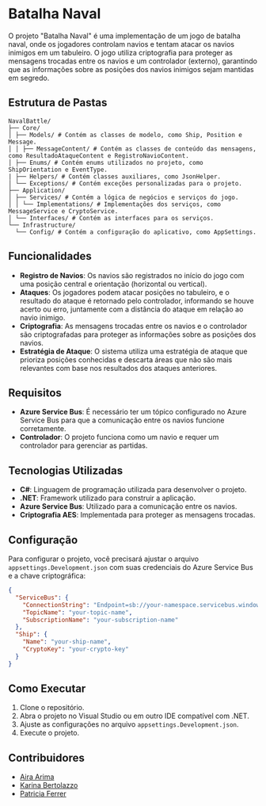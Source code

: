 # Batalha Naval

O projeto "Batalha Naval" é uma implementação de um jogo de batalha naval, onde os jogadores controlam navios e tentam atacar os navios inimigos em um tabuleiro. O jogo utiliza criptografia para proteger as mensagens trocadas entre os navios e um controlador (externo), garantindo que as informações sobre as posições dos navios inimigos sejam mantidas em segredo.

## Estrutura de Pastas

```
NavalBattle/
├── Core/
│ ├── Models/ # Contém as classes de modelo, como Ship, Position e Message.
│ │ ├── MessageContent/ # Contém as classes de conteúdo das mensagens, como ResultadoAtaqueContent e RegistroNavioContent.
│ ├── Enums/ # Contém enums utilizados no projeto, como ShipOrientation e EventType.
| ├── Helpers/ # Contém classes auxiliares, como JsonHelper.
│ └── Exceptions/ # Contém exceções personalizadas para o projeto.
├── Application/
│ ├── Services/ # Contém a lógica de negócios e serviços do jogo.
│ │ └── Implementations/ # Implementações dos serviços, como MessageService e CryptoService.
│ └── Interfaces/ # Contém as interfaces para os serviços.
└── Infrastructure/
  └── Config/ # Contém a configuração do aplicativo, como AppSettings.
```

## Funcionalidades

- **Registro de Navios**: Os navios são registrados no início do jogo com uma posição central e orientação (horizontal ou vertical).
- **Ataques**: Os jogadores podem atacar posições no tabuleiro, e o resultado do ataque é retornado pelo controlador, informando se houve acerto ou erro, juntamente com a distância do ataque em relação ao navio inimigo.
- **Criptografia**: As mensagens trocadas entre os navios e o controlador são criptografadas para proteger as informações sobre as posições dos navios.
- **Estratégia de Ataque**: O sistema utiliza uma estratégia de ataque que prioriza posições conhecidas e descarta áreas que não são mais relevantes com base nos resultados dos ataques anteriores.

## Requisitos

- **Azure Service Bus**: É necessário ter um tópico configurado no Azure Service Bus para que a comunicação entre os navios funcione corretamente.
- **Controlador**: O projeto funciona como um navio e requer um controlador para gerenciar as partidas.

## Tecnologias Utilizadas

- **C#**: Linguagem de programação utilizada para desenvolver o projeto.
- **.NET**: Framework utilizado para construir a aplicação.
- **Azure Service Bus**: Utilizado para a comunicação entre os navios.
- **Criptografia AES**: Implementada para proteger as mensagens trocadas.

## Configuração

Para configurar o projeto, você precisará ajustar o arquivo `appsettings.Development.json` com suas credenciais do Azure Service Bus e a chave criptográfica:

```json
{
  "ServiceBus": {
    "ConnectionString": "Endpoint=sb://your-namespace.servicebus.windows.net/;SharedAccessKeyName=RootManageSharedAccessKey;SharedAccessKey=your-key",
    "TopicName": "your-topic-name",
    "SubscriptionName": "your-subscription-name"
  },
  "Ship": {
    "Name": "your-ship-name",
    "CryptoKey": "your-crypto-key"
  }
}
```

## Como Executar

1. Clone o repositório.
2. Abra o projeto no Visual Studio ou em outro IDE compatível com .NET.
3. Ajuste as configurações no arquivo `appsettings.Development.json`.
4. Execute o projeto.

## Contribuidores
- [Aira Arima](https://github.com/airaarima)
- [Karina Bertolazzo](https://github.com/karinabertolazzo)
- [Patricia Ferrer](https://github.com/patsferrer)
